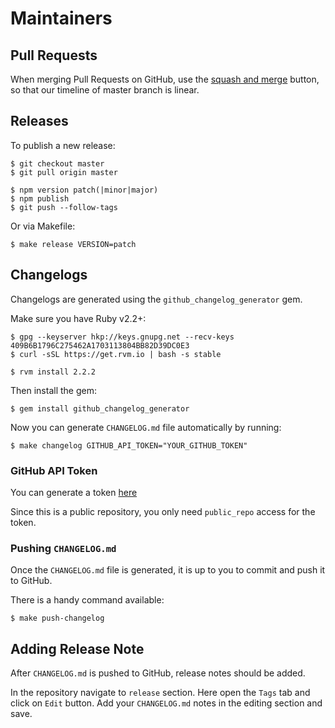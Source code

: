 # Maintainers

## Pull Requests

When merging Pull Requests on GitHub, use the [squash and merge](https://github.com/blog/2141-squash-your-commits) button, so that our timeline of master branch is linear.

## Releases

To publish a new release:

```
$ git checkout master
$ git pull origin master

$ npm version patch(|minor|major)
$ npm publish
$ git push --follow-tags
```

Or via Makefile:

```
$ make release VERSION=patch
```

## Changelogs

Changelogs are generated using the `github_changelog_generator` gem.

Make sure you have Ruby v2.2+:

```
$ gpg --keyserver hkp://keys.gnupg.net --recv-keys 409B6B1796C275462A1703113804BB82D39DC0E3
$ curl -sSL https://get.rvm.io | bash -s stable

$ rvm install 2.2.2
```

Then install the gem:

```
$ gem install github_changelog_generator
```

Now you can generate `CHANGELOG.md` file automatically by running:

```
$ make changelog GITHUB_API_TOKEN="YOUR_GITHUB_TOKEN"
```

### GitHub API Token

You can generate a token [here](https://github.com/settings/tokens/new?description=GitHub%20Changelog%20Generator%20token)

Since this is a public repository, you only need `public_repo` access for the token.

### Pushing `CHANGELOG.md`

Once the `CHANGELOG.md` file is generated, it is up to you to commit and push it to GitHub.

There is a handy command available:

```
$ make push-changelog
```

## Adding Release Note

After `CHANGELOG.md` is pushed to GitHub, release notes should be added.

In the repository navigate to `release` section. Here open the `Tags` tab and click on `Edit` button.
Add your `CHANGELOG.md` notes in the editing section and save.
